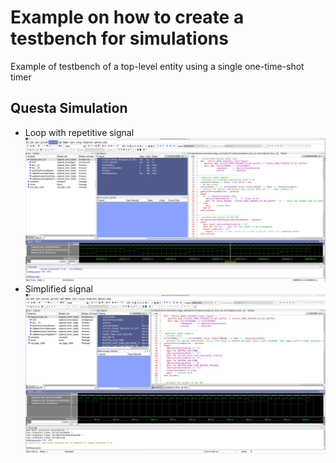  #  Example on how to create a testbench for simulations
 Example of testbench of a top-level entity using a single one-time-shot timer
 ## Questa Simulation
 * Loop with repetitive signal
  ![Questa simulation](doc/Screenshot_simulation.png)
 * Simplified signal
  ![Questa simulation](doc/Screenshot_simulation_simplified_signal.png)
